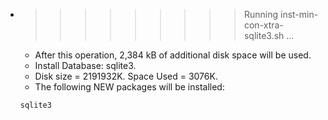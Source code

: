 * >>>>>>>>> Running inst-min-con-xtra-sqlite3.sh ...
  * After this operation, 2,384 kB of additional disk space will be used.
  * Install Database: sqlite3.
  * Disk size = 2191932K. Space Used = 3076K.
  * The following NEW packages will be installed:
  ```bash
  sqlite3
  ```
